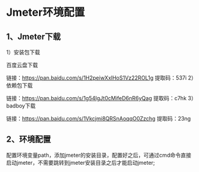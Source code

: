 # Jmeter环境配置

## 1、Jmeter下载

1）安装包下载

百度云盘下载

链接：https://pan.baidu.com/s/1H2peiwXxlHoS1Vz22ROL1g 
提取码：537i 
2）依赖包下载

链接：https://pan.baidu.com/s/1g54IgJt0cMifeD6nR6yQag 
提取码：c7hk 
3）badboy下载

链接：https://pan.baidu.com/s/1Vkcjmi8QRSnAoqqO0Zzchg 
提取码：23ng 

## 2、环境配置

配置环境变量path，添加jmeter的安装目录，配置好之后，可通过cmd命令直接启动jmeter，不需要跳转到jmeter安装目录之后才能启动jmeter;

